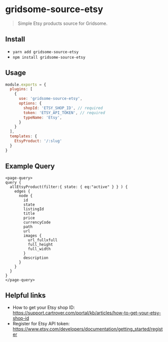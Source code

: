 # gridsome-source-etsy
> Simple Etsy products source for Gridsome.

## Install
- `yarn add gridsome-source-etsy`
- `npm install gridsome-source-etsy`

## Usage

```js
module.exports = {
  plugins: [
    {
      use: 'gridsome-source-etsy',
      options: {
        shopId: 'ETSY_SHOP_ID', // required
        token: 'ETSY_API_TOKEN', // required
        typeName: 'Etsy',
      }
    }
  ],
  templates: {
    EtsyProduct: '/:slug'
  }
}
```

## Example Query

```
<page-query>
query {
  allEtsyProduct(filter:{ state: { eq:"active" } } ) {
    edges {
      node {
        id
        state
        listingId
        title
        price
        currencyCode
        path
        url
        images {
          url_fullxfull
          full_height
          full_width
        }
        description
      }
    }
  }
}
</page-query>
```

## Helpful links
- How to get your Etsy shop ID: https://support.cartrover.com/portal/kb/articles/how-to-get-your-etsy-shop-id
- Register for Etsy API token: https://www.etsy.com/developers/documentation/getting_started/register


